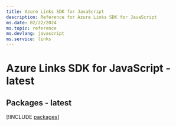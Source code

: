 ```yaml
---
title: Azure Links SDK for JavaScript
description: Reference for Azure Links SDK for JavaScript
ms.date: 02/22/2024
ms.topic: reference
ms.devlang: javascript
ms.service: links
---
```

# Azure Links SDK for JavaScript - latest
## Packages - latest
[!INCLUDE [packages](links-index.md)]
